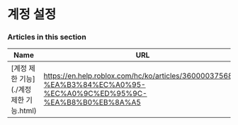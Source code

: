 # 계정 설정  
### Articles in this section
Name|URL
-|-
[계정 제한 기능](./계정 제한 기능.html) |https://en.help.roblox.com/hc/ko/articles/360000375686-%EA%B3%84%EC%A0%95-%EC%A0%9C%ED%95%9C-%EA%B8%B0%EB%8A%A5